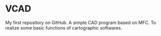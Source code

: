 VCAD
====

My first repository on GitHub. A simple CAD program based on MFC. To realize some basic functions of cartographic softwares.

